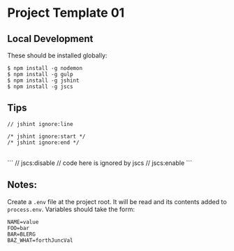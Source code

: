 # Project Template 01


## Local Development

These should be installed globally:
```
$ npm install -g nodemon
$ npm install -g gulp
$ npm install -g jshint
$ npm install -g jscs
```

## Tips

```
// jshint ignore:line

/* jshint ignore:start */
/* jshint ignore:end */
```
<br>
```
// jscs:disable
// code here is ignored by jscs
// jscs:enable
```

## Notes:
Create a `.env` file at the project root. It will be read and its contents
added to `process.env`. Variables should take the form:<br>
```
NAME=value
FOO=bar
BAR=BLERG
BAZ_WHAT=forthJuncVal
```
